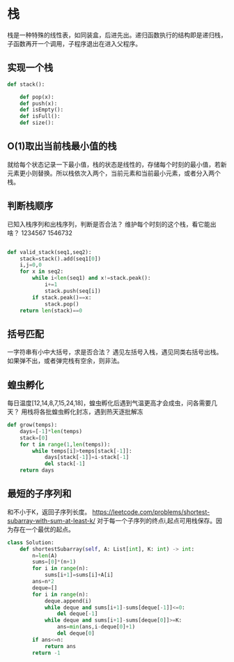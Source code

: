 # 栈
栈是一种特殊的线性表，如同装盒，后进先出。递归函数执行的结构即是递归栈，子函数再开一个调用，子程序退出在进入父程序。

## 实现一个栈
```python
def stack():

    def pop(x):
    def push(x):
    def isEmpty():
    def isFull():
    def size():

```
## O(1)取出当前栈最小值的栈
就给每个状态记录一下最小值，栈的状态是线性的，存储每个时刻的最小值，若新元素更小则替换。所以栈依次入两个，当前元素和当前最小元素，或者分入两个栈。

## 判断栈顺序
已知入栈序列和出栈序列，判断是否合法？
维护每个时刻的这个栈，看它能出啥？
1234567
1546732
```python

def valid_stack(seq1,seq2):
    stack=stack().add(seq1[0])
    i,j=0,0
    for x in seq2:
        while i<len(seq1) and x!=stack.peak():
            i+=1
            stack.push(seq[i])
        if stack.peak()==x:
            stack.pop()
    return len(stack)==0
```

## 括号匹配
一字符串有小中大括号，求是否合法？
遇见左括号入栈，遇见同类右括号出栈。
如果弹不出，或者弹完栈有空余，则非法。

## 蝗虫孵化
每日温度[12,14,8,7,15,24,18]，蝗虫孵化后遇到气温更高才会成虫，问各需要几天？
用栈将各批蝗虫孵化封冻，遇到热天逐批解冻
```python
def grow(temps):
    days=[-1]*len(temps)
    stack=[0]
    for t in range(1,len(temps)):
        while temps[i]>temps[stack[-1]]:
            days[stack[-1]]=i-stack[-1]
            del stack[-1]
    return days
```
## 最短的子序列和
和不小于K，返回子序列长度。
https://leetcode.com/problems/shortest-subarray-with-sum-at-least-k/
对于每一个子序列的终点i,起点可用栈保存。因为存在一个最优的起点。
```python
class Solution:
    def shortestSubarray(self, A: List[int], K: int) -> int:
        n=len(A)
        sums=[0]*(n+1)
        for i in range(n):
            sums[i+1]=sums[i]+A[i]
        ans=n*2
        deque=[]
        for i in range(n):
            deque.append(i)
            while deque and sums[i+1]-sums[deque[-1]]<=0:
                del deque[-1]
            while deque and sums[i+1]-sums[deque[0]]>=K:
                ans=min(ans,i-deque[0]+1)
                del deque[0]
        if ans<=n:
            return ans
        return -1
```        
